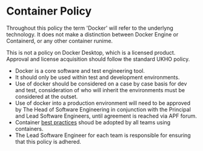 # Container Policy
Throughout this policy the term 'Docker' will refer to the underlyng technology. It does not make a distinction between Docker Engine or Containerd, or any other container runime.

This is not a policy on Docker Desktop, which is a licensed product. Approval and license acquisition should follow the standard UKHO policy.

* Docker is a core software and test engineering tool.
* It should only be used within test and development environments.
* Use of docker should be considered on a case by case basis for dev and test, consideration of who will inherit the environments must be considered at the outset.
* Use of docker into a production environment will need to be approved by The Head of Software Engineering in conjunction with the Principal and Lead Software Engineers, until agreement is reached via APF forum.
* Container [best practices](./ContainerBestPracticies.md) shoud be adopted by all teams using containers.
* The Lead Software Engineer for each team is responsible for ensuring that this policy is adhered.

